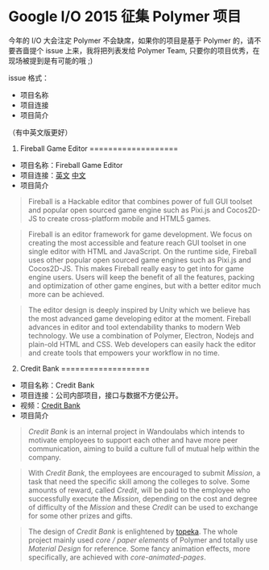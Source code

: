 Google I/O 2015 征集 Polymer 项目
===============================
今年的 I/O 大会注定 Polymer 不会缺席，如果你的项目是基于 Polymer 的，请不要吝啬提个 issue 上来，我将把列表发给 Polymer Team,
只要你的项目优秀，在现场被提到是有可能的哦 ;)

issue 格式：
- 项目名称
- 项目连接
- 项目简介

（有中英文版更好）


1. Fireball Game Editor
===================
- 项目名称：Fireball Game Editor
- 项目连接：[英文](http://fireball-x.com/en) [中文](http://fireball-x.com)
- 项目简介

>Fireball is a Hackable editor that combines power of full GUI toolset and popular open sourced game engine such as Pixi.js and Cocos2D-JS to create cross-platform mobile and HTML5 games.

>Fireball is an editor framework for game development. We focus on creating the most accessible and feature reach GUI toolset in one single editor with HTML and JavaScript. On the runtime side, Fireball uses other popular open sourced game engines such as Pixi.js and Cocos2D-JS. This makes Fireball really easy to get into for game engine users. Users will keep the benefit of all the features, packing and optimization of other game engines, but with a better editor much more can be achieved.

>The editor design is deeply inspired by Unity which we believe has the most advanced game developing editor at the moment. Fireball advances in editor and tool extendability thanks to modern Web technology. We use a combination of Polymer, Electron, Nodejs and plain-old HTML and CSS. Web developers can easily hack the editor and create tools that empowers your workflow in no time.


2. Credit Bank
===================
- 项目名称：Credit Bank
- 项目连接：公司内部项目，接口与数据不方便公开。
- 视频：[Credit Bank](https://youtu.be/Nxtbv0JAQcM)
- 项目简介

>*Credit Bank* is an internal project in Wandoulabs which intends to motivate employees to support each other and have more peer communication, aiming to build a culture full of mutual help within the company.

>With *Credit Bank*, the employees are encouraged to submit *Mission*, a task that need the specific skill among the colleges to solve. Some amounts of reward, called *Credit*, will be paid to the employee who successfully execute the *Mission*, depending on the cost and degree of difficulty of the *Mission* and these *Credit* can be used to exchange for some other prizes and gifts.

>The design of *Credit Bank* is enlightened by [topeka](https://polymer-topeka.appspot.com/).  The whole project mainly used *core / paper elements* of Polymer and totally use *Material Design* for reference. Some fancy animation effects, more specifically, are achieved with *core-animated-pages*.
